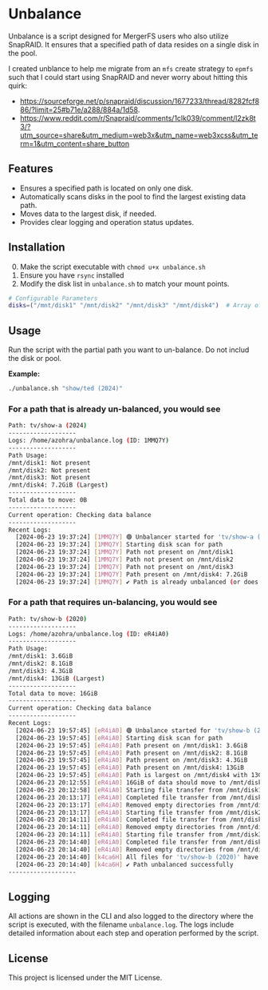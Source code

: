 
# Unbalance

Unbalance is a script designed for MergerFS users who also utilize SnapRAID. It ensures that a specified path of data resides on a single disk in the pool. 

I created unblance to help me migrate from an `mfs` create strategy to `epmfs` such that I could start using SnapRAID and never worry about hitting this quirk: 

* https://sourceforge.net/p/snapraid/discussion/1677233/thread/8282fcf886/?limit=25#b71e/a288/884a/1d58.
* https://www.reddit.com/r/Snapraid/comments/1clk039/comment/l2zk8t3/?utm_source=share&utm_medium=web3x&utm_name=web3xcss&utm_term=1&utm_content=share_button

## Features
- Ensures a specified path is located on only one disk.
- Automatically scans disks in the pool to find the largest existing data path.
- Moves data to the largest disk, if needed.
- Provides clear logging and operation status updates.

## Installation
0. Make the script executable with `chmod u+x unbalance.sh`
1. Ensure you have `rsync` installed
2. Modify the disk list in `unbalance.sh` to match your mount points. 

```bash
# Configurable Parameters
disks=("/mnt/disk1" "/mnt/disk2" "/mnt/disk3" "/mnt/disk4")  # Array of disk mounts
```

## Usage
Run the script with the partial path you want to un-balance. Do not includ the disk or pool.

**Example:**
```bash
./unbalance.sh "show/ted (2024)"
```

### For a path that is already un-balanced, you would see
```bash
Path: tv/show-a (2024)
-------------------
Logs: /home/azohra/unbalance.log (ID: 1MMQ7Y)
-------------------
Path Usage:
/mnt/disk1: Not present
/mnt/disk2: Not present
/mnt/disk3: Not present
/mnt/disk4: 7.2GiB (Largest)
-------------------
Total data to move: 0B
-------------------
Current operation: Checking data balance
-------------------
Recent Logs:
  [2024-06-23 19:37:24] [1MMQ7Y] 🟢 Unbalancer started for 'tv/show-a (2024)'
  [2024-06-23 19:37:24] [1MMQ7Y] Starting disk scan for path
  [2024-06-23 19:37:24] [1MMQ7Y] Path not present on /mnt/disk1
  [2024-06-23 19:37:24] [1MMQ7Y] Path not present on /mnt/disk2
  [2024-06-23 19:37:24] [1MMQ7Y] Path not present on /mnt/disk3
  [2024-06-23 19:37:24] [1MMQ7Y] Path present on /mnt/disk4: 7.2GiB
  [2024-06-23 19:37:24] [1MMQ7Y] ✔️ Path is already unbalanced (or does not exist on any disk)
```

### For a path that requires un-balancing, you would see
```bash
Path: tv/show-b (2020)
-------------------
Logs: /home/azohra/unbalance.log (ID: eR4iA0)
-------------------
Path Usage:
/mnt/disk1: 3.6GiB
/mnt/disk2: 8.1GiB
/mnt/disk3: 4.3GiB
/mnt/disk4: 13GiB (Largest)
-------------------
Total data to move: 16GiB
-------------------
Current operation: Checking data balance
-------------------
Recent Logs:
  [2024-06-23 19:57:45] [eR4iA0] 🟢 Unbalance started for 'tv/show-b (2020)'
  [2024-06-23 19:57:45] [eR4iA0] Starting disk scan for path
  [2024-06-23 19:57:45] [eR4iA0] Path present on /mnt/disk1: 3.6GiB
  [2024-06-23 19:57:45] [eR4iA0] Path present on /mnt/disk2: 8.1GiB
  [2024-06-23 19:57:45] [eR4iA0] Path present on /mnt/disk3: 4.3GiB
  [2024-06-23 19:57:45] [eR4iA0] Path present on /mnt/disk4: 13GiB
  [2024-06-23 19:57:45] [eR4iA0] Path is largest on /mnt/disk4 with 13GiB
  [2024-06-23 20:12:55] [eR4iA0] 16GiB of data should move to /mnt/disk4
  [2024-06-23 20:12:58] [eR4iA0] Starting file transfer from /mnt/disk1 to /mnt/disk4
  [2024-06-23 20:13:17] [eR4iA0] Completed file transfer from /mnt/disk1 to /mnt/disk4
  [2024-06-23 20:13:17] [eR4iA0] Removed empty directories from /mnt/disk1:
  [2024-06-23 20:13:17] [eR4iA0] Starting file transfer from /mnt/disk2 to /mnt/disk4
  [2024-06-23 20:14:11] [eR4iA0] Completed file transfer from /mnt/disk2 to /mnt/disk4
  [2024-06-23 20:14:11] [eR4iA0] Removed empty directories from /mnt/disk2:
  [2024-06-23 20:14:11] [eR4iA0] Starting file transfer from /mnt/disk3 to /mnt/disk4
  [2024-06-23 20:14:40] [eR4iA0] Completed file transfer from /mnt/disk3 to /mnt/disk4
  [2024-06-23 20:14:40] [eR4iA0] Removed empty directories from /mnt/disk3:
  [2024-06-23 20:14:40] [k4ca6H] All files for 'tv/show-b (2020)' have been moved to /mnt/disk4
  [2024-06-23 20:14:40] [k4ca6H] ✔️ Path unbalanced successfully
-------------------
```
 
## Logging
All actions are shown in the CLI and also logged to the directory where the script is executed, with the filename `unbalance.log`. The logs include detailed information about each step and operation performed by the script.

## License
This project is licensed under the MIT License.
